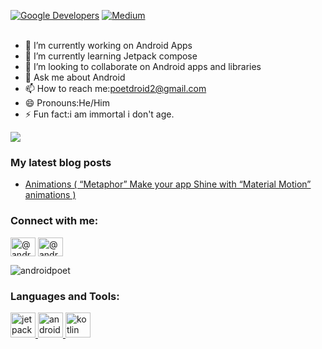 
<a href="https://devlibrary.withgoogle.com/authors/AndroidPoet"><img alt="Google Developers" src="https://user-images.githubusercontent.com/13647384/162663007-d911f6ce-ac1b-4754-a63b-eadbef38087f.svg"/></a> 
<a href="https://medium.com/@androidpoet"><img alt="Medium" src="https://user-images.githubusercontent.com/13647384/162663072-9d93cb76-1af0-49fc-b003-372e536ae171.svg"/></a>
</br></br>

- 🔭 I’m currently working on Android Apps
- 🌱 I’m currently learning Jetpack compose 
- 👯 I’m looking to collaborate on Android apps and libraries 
- 💬 Ask me about Android
- 📫 How to reach me:poetdroid2@gmail.com
- 😄 Pronouns:He/Him
- ⚡ Fun fact:i am immortal i don't age.
 <img align="center" src="https://github-readme-stats.vercel.app/api?username=AndroidPoet">

### My latest blog posts
<!-- BLOG-POST-LIST:START -->
- [Animations &lpar; “Metaphor” Make your app Shine with “Material Motion” animations &rpar;](https://androidpoet.medium.com/metaphor-make-your-app-shine-with-material-motion-animations-73e5ffc698b4)
<!-- BLOG-POST-LIST:END -->


<h3 align="left">Connect with me:</h3>
<p align="left">
<a href="https://www.linkedin.com/in/androidpoet" target="blank"><img align="center" src="https://user-images.githubusercontent.com/13647384/192126368-c373c3ae-bc65-4907-9657-61f6f593f812.svg" alt="@androidpoet" height="30" width="40" /></a>
<a href="https://twitter.com/android_poet" target="blank"><img align="center" src="https://user-images.githubusercontent.com/13647384/192126371-280427a0-c797-4698-a110-9f635b1b928c.svg" alt="@android_poet" height="30" width="40" /></a>


<p><img align="center" src="https://github-readme-streak-stats.herokuapp.com/?user=AndroidPoet&" alt="androidpoet" /></p>



<h3 align="left">Languages and Tools:</h3>
<p align="left">


<a href="https://developer.android.com/jetpack/compose" target="_blank" rel="noreferrer"> 
<img src="https://user-images.githubusercontent.com/13647384/192126626-dd045614-ed14-4b70-8a29-5f0fa3fb1041.png" alt="jetpack_compose" width="40" height="40"/> </a> 


<a href="https://developer.android.com/jetpack/compose" target="_blank" rel="noreferrer"> 
<img src="https://user-images.githubusercontent.com/13647384/192126672-5bee5edc-2f39-451b-a6c8-6e1a405bbce0.png" alt="android" width="40" height="40"/> </a> 


<a href="https://kotlinlang.org/" target="_blank" rel="noreferrer"> 
<img src="https://user-images.githubusercontent.com/13647384/192126684-acfba46d-f6de-4828-bce9-48713d75cded.png" alt="kotlin" width="40" height="40"/> </a> 

 </p>





